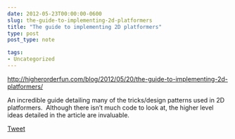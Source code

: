 ```yaml
---
date: 2012-05-23T00:00:00-0600
slug: the-guide-to-implementing-2d-platformers
title: "The guide to implementing 2D platformers"
type: post
post_type: note

tags:
- Uncategorized
---
```

<http://higherorderfun.com/blog/2012/05/20/the-guide-to-implementing-2d-platformers/>





 An incredible guide detailing many of the tricks/design patterns used in 2D platformers.  Although there isn’t much code to look at, the higher level ideas detailed in the article are invaluable.


[Tweet](http://twitter.com/share)


